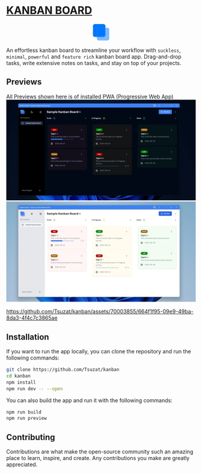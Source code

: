 # [KANBAN BOARD](https://kanban.tsuzat.com)

<center>

![Kanban Board](/static/icons/Square44x44Logo.png)

</center>

An effortless kanban board to streamline your workflow with `suckless`, `minimal`, `powerful` and `feature rich` kanban board app. Drag-and-drop tasks, write extensive notes on tasks, and stay on top of your projects.

## Previews
All Previews shown here is of installed PWA (Progressive Web App)
![screenshot1](/src/lib/demo_assets/demo_dark.webp)
![screenshot2](/src/lib/demo_assets/demo_light.webp)

https://github.com/Tsuzat/kanban/assets/70003855/664f1f95-09e9-49ba-8da3-4f4c7c3865ae

## Installation

If you want to run the app locally, you can clone the repository and run the following commands:

```sh
git clone https://github.com/Tsuzat/kanban
cd kanban
npm install
npm run dev -- --open
```

You can also build the app and run it with the following commands:

```sh
npm run build
npm run preview
```

## Contributing

Contributions are what make the open-source community such an amazing place to learn, inspire, and create. Any contributions you make are greatly appreciated.
